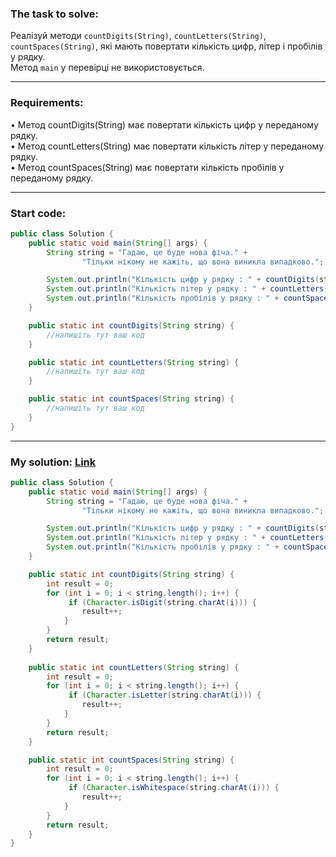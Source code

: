 ### **The task to solve:**  

Реалізуй методи `countDigits(String)`, `countLetters(String)`, `countSpaces(String)`, які мають повертати кількість цифр, літер і пробілів у рядку.  
Метод `main` у перевірці не використовується.

---

### **Requirements:**  

• Метод countDigits(String) має повертати кількість цифр у переданому рядку.  
• Метод countLetters(String) має повертати кількість літер у переданому рядку.  
• Метод countSpaces(String) має повертати кількість пробілів у переданому рядку.

---

### **Start code:**  

```java
public class Solution {
    public static void main(String[] args) {
        String string = "Гадаю, це буде нова фіча." +
                "Тільки нікому не кажіть, що вона виникла випадково.";

        System.out.println("Кількість цифр у рядку : " + countDigits(string));
        System.out.println("Кількість літер у рядку : " + countLetters(string));
        System.out.println("Кількість пробілів у рядку : " + countSpaces(string));
    }

    public static int countDigits(String string) {
        //напишіть тут ваш код
    }

    public static int countLetters(String string) {
        //напишіть тут ваш код
    }

    public static int countSpaces(String string) {
        //напишіть тут ваш код
    }
}
```

---

### **My solution: [Link](./src/Solution.java)**  

```java
public class Solution {
    public static void main(String[] args) {
        String string = "Гадаю, це буде нова фіча." +
                "Тільки нікому не кажіть, що вона виникла випадково.";

        System.out.println("Кількість цифр у рядку : " + countDigits(string));
        System.out.println("Кількість літер у рядку : " + countLetters(string));
        System.out.println("Кількість пробілів у рядку : " + countSpaces(string));
    }

    public static int countDigits(String string) {
        int result = 0;
        for (int i = 0; i < string.length(); i++) {
             if (Character.isDigit(string.charAt(i))) {
                result++;
            }
        }
        return result;
    }
    
    public static int countLetters(String string) {
        int result = 0;
        for (int i = 0; i < string.length(); i++) {
             if (Character.isLetter(string.charAt(i))) {
                result++;
            }
        }
        return result;
    }

    public static int countSpaces(String string) {
        int result = 0;
        for (int i = 0; i < string.length(); i++) {
             if (Character.isWhitespace(string.charAt(i))) {
                result++;
            }
        }
        return result;
    }
}
```
